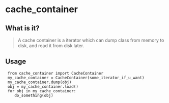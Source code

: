 # cache_container
## What is it?
> A cache container is a iterator 
> which can dump class from memory to disk,
> and read it from disk later.

## Usage
~~~
 from cache_container import CacheContainer
 my_cache_container = CacheContainer(some_iterator_if_u_want)
 my_cache_container.dump(obj)
 obj = my_cache_container.load()
 for obj in my_cache_container:
    do_something(obj)
~~~


